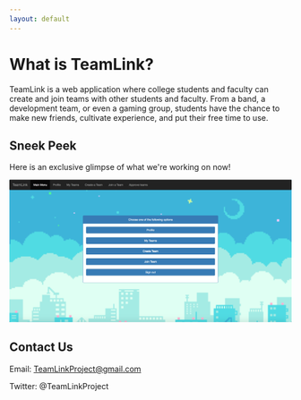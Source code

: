 ```yaml
---
layout: default
---
```


# [](#header-1)What is TeamLink?

TeamLink is a web application where college students and faculty can create and join teams with other students and faculty. From a band, a development team, or even a gaming group, students have the chance to make new friends, cultivate experience, and put their free time to use.

## [](#header-2)Sneek Peek
Here is an exclusive glimpse of what we're working on now!

![](assets\menu.png)

## [](#header-3)Contact Us
Email: TeamLinkProject@gmail.com

Twitter: @TeamLinkProject
